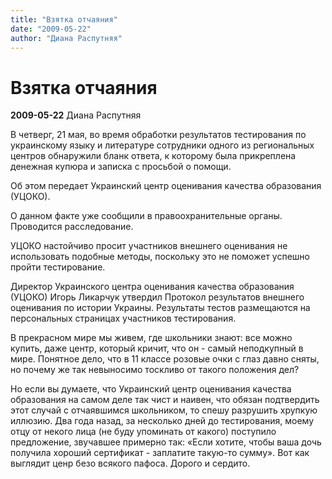 ```yaml
---
title: "Взятка отчаяния"
date: "2009-05-22"
author: "Диана Распутняя"
---
```


# Взятка отчаяния

**2009-05-22** Диана Распутняя

В четверг, 21 мая, во время обработки результатов тестирования по украинскому языку и литературе сотрудники одного из региональных центров обнаружили бланк ответа, к которому была прикреплена денежная купюра и записка с просьбой о помощи.

Об этом передает Украинский центр оценивания качества образования (УЦОКО).

О данном факте уже сообщили в правоохранительные органы. Проводится расследование.

УЦОКО настойчиво просит участников внешнего оценивания не использовать подобные методы, поскольку это не поможет успешно пройти тестирование.

Директор Украинского центра оценивания качества образования (УЦОКО) Игорь Ликарчук утвердил Протокол результатов внешнего оценивания по истории Украины. Результаты тестов размещаются на персональных страницах участников тестирования.

В прекрасном мире мы живем, где школьники знают: все можно купить, даже центр, который кричит, что он - самый неподкупный в мире. Понятное дело, что в 11 классе розовые очки с глаз давно сняты, но почему же так невыносимо тоскливо от такого положения дел?

Но если вы думаете, что Украинский центр оценивания качества образования на самом деле так чист и наивен, что обязан подтвердить этот случай с отчаявшимся школьником, то спешу разрушить хрупкую иллюзию. Два года назад, за несколько дней до тестирования, моему отцу от некого лица  (не буду упоминать от какого) поступило предложение, звучавшее примерно так: «Если хотите, чтобы ваша дочь получила хороший сертификат - заплатите такую-то сумму». Вот как выглядит ценр безо всякого пафоса. Дорого и сердито.